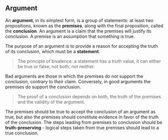 ## Argument
An **argument**, in its simplest form, is a group of statements: at least two propositions, known as the **premises**, along with the final proposition, called the **conclusion**. An argument is a claim that the premises will justify its conclusion. A premise is an assumption that something is true.

The purpose of an argument is to provide a reason for accepting the truth of its conclusion, which must be a **statement**.

> The principle of bivalence: a statement has a truth value, it can either be true or false, not both, not neither.

Bad arguments are those in which the premises do not support the conclusion, contrary to their claim. Conversely, in good arguments the premises do support the conclusion.

> The proof of a conclusion depends on both, the truth of the premises and the validity of the argument.

The premises should be true to accept the conclusion of an argument as true, but also the premises should constitute evidence in favor of the truth of the conclusion. The steps leading from premises to conclusion should be **truth-preserving** - logical steps taken from true premises should lead to a true conclusion.

